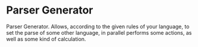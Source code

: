 # Parser Generator
Parser Generator. Allows, according to the given rules of your language, to set the parse of some other language, in parallel performs some actions, as well as some kind of calculation.
